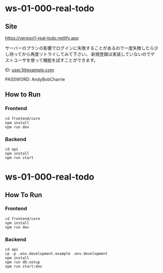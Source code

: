 # ws-01-000-real-todo


## Site

https://version1-real-todo.netlify.app

サーバーのプランの影響でログインに失敗することがあるので一度失敗したら少し待ってから再度リトライしてみて下さい。
新規登録は実装していないのでゲストユーザを使って機能を試すことができます。

ID: user.1@example.com

PASSWORD: AndyBobCharrie

## How to Run

### Frontend

```
cd frontend/core
npm install
npm run dev
```

### Backend

```
cd api
npm install
npm run start
```
# ws-01-000-real-todo


## How To Run

### Frontend

```
cd frontend/core
npm install
npm run dev
```

### Backend

```
cd api
cp -p .env.development.example .env.development
npm install
npm run db:setup
npm run start:dev
```

